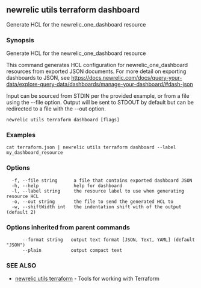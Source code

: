 ## newrelic utils terraform dashboard

Generate HCL for the newrelic_one_dashboard resource

### Synopsis

Generate HCL for the newrelic_one_dashboard resource

This command generates HCL configuration for newrelic_one_dashboard resources from
exported JSON documents.  For more detail on exporting dashboards to JSON, see
https://docs.newrelic.com/docs/query-your-data/explore-query-data/dashboards/manage-your-dashboard/#dash-json

Input can be sourced from STDIN per the provided example, or from a file using the --file option.
Output will be sent to STDOUT by default but can be redirected to a file with the --out option.


```
newrelic utils terraform dashboard [flags]
```

### Examples

```
cat terraform.json | newrelic utils terraform dashboard --label my_dashboard_resource
```

### Options

```
  -f, --file string      a file that contains exported dashboard JSON
  -h, --help             help for dashboard
  -l, --label string     the resource label to use when generating resource HCL
  -o, --out string       the file to send the generated HCL to
  -w, --shiftWidth int   the indentation shift with of the output (default 2)
```

### Options inherited from parent commands

```
      --format string   output text format [JSON, Text, YAML] (default "JSON")
      --plain           output compact text
```

### SEE ALSO

* [newrelic utils terraform](newrelic_utils_terraform.md)	 - Tools for working with Terraform

